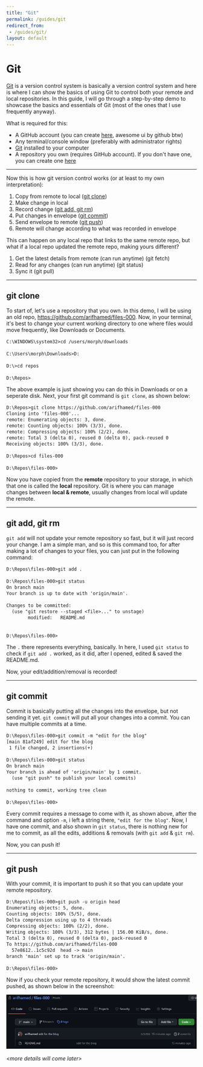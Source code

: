 ```yaml
---
title: "Git"
permalink: /guides/git
redirect_from:
 - /guides/git/
layout: default
---
```


# Git
<a href="https://git-scm.com/" target="_blank">Git</a> is a version control system  is basically a version control system and here is where I can show the basics of using Git to control both your remote and local repositories. In this guide, I will go through a step-by-step demo to showcase the basics and essentials of Git (most of the ones that I use frequently anyway).

What is required for this:
* A GitHub account (you can create <a href="https://github.com/signup" target="_blank">here</a>, awesome ui by github btw)
* Any terminal/console window (preferably with administrator rights)
* <a href="https://git-scm.com/downloads" target="_blank">Git</a> installed to your computer
* A repository you own (requires GitHub account). If you don't have one, you can create one <a href="https://github.com/new" target="_blank">here</a>

<hr>

Now this is how git version control works (or at least to my own interpretation):
1. Copy from remote to local ([git clone](#git-clone))
1. Make change in local
1. Record change ([git add, git rm](#git-add-git-rm))
1. Put changes in envelope ([git commit](#git-commit))
1. Send envelope to remote ([git push](#git-push))
1. Remote will change according to what was recorded in envelope

This can happen on any local repo that links to the same remote repo, but what if a local repo updated the remote repo, making yours different?
1. Get the latest details from remote (can run anytime) (git fetch)
1. Read for any changes (can run anytime) (git status)
1. Sync it (git pull)

<hr>

## git clone 
To start of, let's use a repository that you own. In this demo, I will be using an old repo, <a href="https://github.com/arifhamed/files-000" target="_blank">https://github.com/arifhamed/files-000</a>. Now, in your terminal, it's best to change your current working directory to one where files would move frequently, like Downloads or Documents.
``` console
C:\WINDOWS\system32>cd /users/morph/downloads

C:\Users\morph\Downloads>D:

D:\>cd repos

D:\Repos>
```
The above example is just showing you can do this in Downloads or on a seperate disk. 
Next, your first git command is `git clone`, as shown below:
``` console
D:\Repos>git clone https://github.com/arifhamed/files-000
Cloning into 'files-000'...
remote: Enumerating objects: 3, done.
remote: Counting objects: 100% (3/3), done.
remote: Compressing objects: 100% (2/2), done.
remote: Total 3 (delta 0), reused 0 (delta 0), pack-reused 0
Receiving objects: 100% (3/3), done.

D:\Repos>cd files-000

D:\Repos\files-000>
```
Now you have copied from the **remote** repository to your storage, in which that one is called the **local** repository. Git is where you can manage changes between **local & remote**, usually changes from local will update the remote. 

<hr>

## git add, git rm
`git add` will not update your remote repository so fast, but it will just record your change. I am a simple man, and so is this command too, for after making a lot of changes to your files, you can just put in the following command:
``` console
D:\Repos\files-000>git add .

D:\Repos\files-000>git status
On branch main
Your branch is up to date with 'origin/main'.

Changes to be committed:
  (use "git restore --staged <file>..." to unstage)
        modified:   README.md


D:\Repos\files-000>
```
The `.` there represents everything, basically. In here, I used `git status` to check if `git add .` worked, as it did, after I opened, edited & saved the README.md. 

Now, your edit/addition/removal is recorded!

<hr>

## git commit 
Commit is basically putting all the changes into the envelope, but not sending it yet. `git commit` will put all your changes into a commit. You can have multiple commits at a time.

``` console
D:\Repos\files-000>git commit -m "edit for the blog"
[main 81af249] edit for the blog
 1 file changed, 2 insertions(+)

D:\Repos\files-000>git status
On branch main
Your branch is ahead of 'origin/main' by 1 commit.
  (use "git push" to publish your local commits)

nothing to commit, working tree clean

D:\Repos\files-000>
```

Every commit requires a message to come with it, as shown above, after the command and option `-m`, i left a string there, `"edit for the blog"`. Now, I have one commit, and also shown in `git status`, there is nothing new for me to commit, as all the edits, additions & removals (with `git add` & `git rm`). 

 Now, you can push it!

 <hr>

 ## git push
 With your commit, it is important to push it so that you can update your remote repository. 

 ``` console
D:\Repos\files-000>git push -u origin head
Enumerating objects: 5, done.
Counting objects: 100% (5/5), done.
Delta compression using up to 4 threads
Compressing objects: 100% (2/2), done.
Writing objects: 100% (3/3), 312 bytes | 156.00 KiB/s, done.
Total 3 (delta 0), reused 0 (delta 0), pack-reused 0
To https://github.com/arifhamed/files-000
   57e8612..1c5c92d  head -> main
branch 'main' set up to track 'origin/main'.

D:\Repos\files-000>
 ```

 Now if you check your remote repository, it would show the latest commit pushed, as shown below in the screenshot:

 <img src="/static/images/git-pushed.jpg" class="w-100">

 _&lt;more details will come later&gt;_